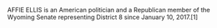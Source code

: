 AFFIE ELLIS is an American politician and a Republican member of the Wyoming Senate representing District 8 since January 10, 2017.[1]
